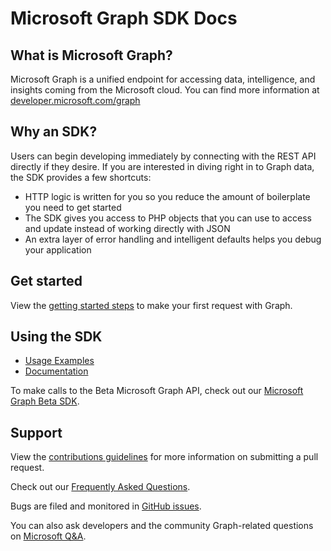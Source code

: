 # Microsoft Graph SDK Docs

## What is Microsoft Graph?
Microsoft Graph is a unified endpoint for accessing data, intelligence, and insights coming from the Microsoft cloud. You can find more information at [developer.microsoft.com/graph](https://developer.microsoft.com/graph)

## Why an SDK?
Users can begin developing immediately by connecting with the REST API directly if they desire. If you are interested in diving right in to Graph data, the SDK provides a few shortcuts:

- HTTP logic is written for you so you reduce the amount of boilerplate you need to get started
- The SDK gives you access to PHP objects that you can use to access and update instead of working directly with JSON
- An extra layer of error handling and intelligent defaults helps you debug your application

## Get started
View the [getting started steps](../README.md#get-started-with-microsoft-graph) to make your first request with Graph.

## Using the SDK
- [Usage Examples](Examples.md)
- [Documentation](index.html)

To make calls to the Beta Microsoft Graph API, check out our [Microsoft Graph Beta SDK](https://packagist.org/packages/microsoft/microsoft-graph-beta).
## Support
View the [contributions guidelines](../CONTRIBUTING.md) for more information on submitting a pull request.

Check out our [Frequently Asked Questions](FAQ.md).

Bugs are filed and monitored in [GitHub issues](https://github.com/microsoftgraph/msgraph-sdk-php/issues).

You can also ask developers and the community Graph-related questions on [Microsoft Q&A](https://docs.microsoft.com/en-us/answers/topics/128347/microsoft-graph-sdk.html).

